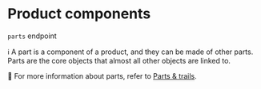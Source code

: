 # Product components

`parts` endpoint

ℹ️ A part is a component of a product, and they can be made of other parts. Parts are the core objects that almost all other objects are linked to.

📌 For more information about parts, refer to [Parts & trails](https://docs.devrev.ai/product/parts).